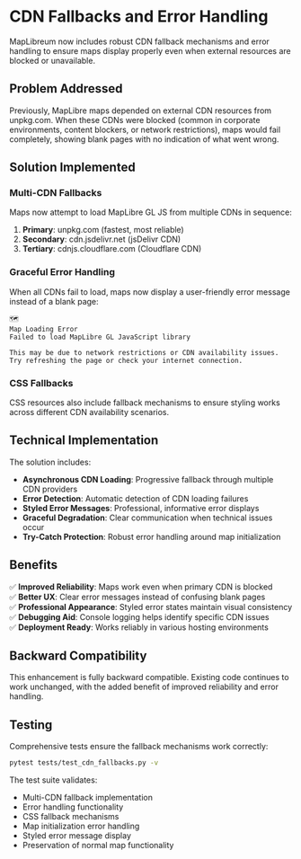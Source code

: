 # CDN Fallbacks and Error Handling

MapLibreum now includes robust CDN fallback mechanisms and error handling to ensure maps display properly even when external resources are blocked or unavailable.

## Problem Addressed

Previously, MapLibre maps depended on external CDN resources from unpkg.com. When these CDNs were blocked (common in corporate environments, content blockers, or network restrictions), maps would fail completely, showing blank pages with no indication of what went wrong.

## Solution Implemented

### Multi-CDN Fallbacks

Maps now attempt to load MapLibre GL JS from multiple CDNs in sequence:

1. **Primary**: unpkg.com (fastest, most reliable)
2. **Secondary**: cdn.jsdelivr.net (jsDelivr CDN)  
3. **Tertiary**: cdnjs.cloudflare.com (Cloudflare CDN)

### Graceful Error Handling

When all CDNs fail to load, maps now display a user-friendly error message instead of a blank page:

```
🗺️
Map Loading Error
Failed to load MapLibre GL JavaScript library

This may be due to network restrictions or CDN availability issues.
Try refreshing the page or check your internet connection.
```

### CSS Fallbacks

CSS resources also include fallback mechanisms to ensure styling works across different CDN availability scenarios.

## Technical Implementation

The solution includes:

- **Asynchronous CDN Loading**: Progressive fallback through multiple CDN providers
- **Error Detection**: Automatic detection of CDN loading failures  
- **Styled Error Messages**: Professional, informative error displays
- **Graceful Degradation**: Clear communication when technical issues occur
- **Try-Catch Protection**: Robust error handling around map initialization

## Benefits

✅ **Improved Reliability**: Maps work even when primary CDN is blocked  
✅ **Better UX**: Clear error messages instead of confusing blank pages  
✅ **Professional Appearance**: Styled error states maintain visual consistency  
✅ **Debugging Aid**: Console logging helps identify specific CDN issues  
✅ **Deployment Ready**: Works reliably in various hosting environments  

## Backward Compatibility

This enhancement is fully backward compatible. Existing code continues to work unchanged, with the added benefit of improved reliability and error handling.

## Testing

Comprehensive tests ensure the fallback mechanisms work correctly:

```bash
pytest tests/test_cdn_fallbacks.py -v
```

The test suite validates:
- Multi-CDN fallback implementation
- Error handling functionality  
- CSS fallback mechanisms
- Map initialization error handling
- Styled error message display
- Preservation of normal map functionality
